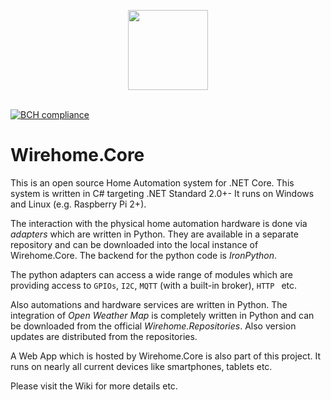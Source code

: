 <p align="center">
<img src="https://github.com/chkr1011/Wirehome.Core/blob/master/docs/images/logo256.png?raw=true" width="128">
<br/>
<br/>
</p>

[![BCH compliance](https://bettercodehub.com/edge/badge/chkr1011/MQTTnet?branch=master)](https://bettercodehub.com/)

# Wirehome.Core
This is an open source Home Automation system for .NET Core. This system is written in C# targeting .NET Standard 2.0+- It runs on Windows and Linux (e.g. Raspberry Pi 2+). 

The interaction with the physical home automation hardware is done via _adapters_ which are written in Python. They are available in a separate repository and can be downloaded into the local instance of Wirehome.Core. The backend for the python code is _IronPython_.

The python adapters can access a wide range of modules which are providing access to `GPIOs`, `I2C`, `MQTT` (with a built-in broker), `HTTP ` etc.

Also automations and hardware services are written in Python. The integration of _Open Weather Map_ is completely written in Python and can be downloaded from the official _Wirehome.Repositories_. Also version updates are distributed from the repositories.

A Web App which is hosted by Wirehome.Core is also part of this project. It runs on nearly all current devices like smartphones, tablets etc.

Please visit the Wiki for more details etc.
